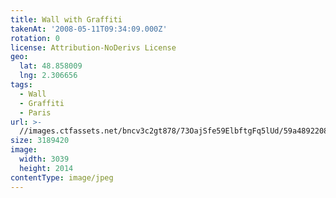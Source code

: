 ```yaml
---
title: Wall with Graffiti
takenAt: '2008-05-11T09:34:09.000Z'
rotation: 0
license: Attribution-NoDerivs License
geo:
  lat: 48.858009
  lng: 2.306656
tags:
  - Wall
  - Graffiti
  - Paris
url: >-
  //images.ctfassets.net/bncv3c2gt878/73OajSfe59ElbftgFq5lUd/59a4892208ac1df2128164f1329ae111/wall-with-graffiti_4343888420_o
size: 3189420
image:
  width: 3039
  height: 2014
contentType: image/jpeg
---
```


